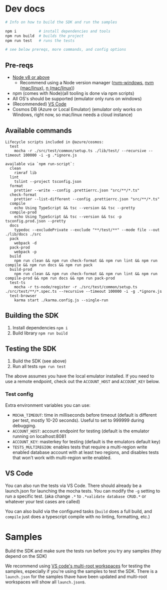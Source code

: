 # Dev docs

```bash
# Info on how to build the SDK and run the samples

npm i          # install dependencies and tools
npm run build  # builds the project
npm run test   # runs the tests

# see below prereqs, more commands, and config options
```

## Pre-reqs

- [Node v8 or above](https://nodejs.org/en/)
  - Recommend using a Node version manager ([nvm-windows](https://github.com/coreybutler/nvm-windows/releases), [nvm (mac/linux)](https://github.com/creationix/nvm/), [n (mac/linux)](https://github.com/tj/n))
- npm (comes with Node)(all tooling is done via npm scripts)
- All OS's should be supported (emulator only runs on windows)
- (Recommended) [VS Code](https://code.visualstudio.com/)
- Cosmos DB (Azure or Local Emulator) (emulator only works on Windows, right now, so mac/linux needs a cloud instance)

## Available commands

```
Lifecycle scripts included in @azure/cosmos:
  test
    mocha -r ./src/test/common/setup.ts ./lib/test/ --recursive --timeout 100000 -i -g .*ignore.js

available via `npm run-script`:
  clean
    rimraf lib
  lint
    tslint --project tsconfig.json
  format
    prettier --write --config .prettierrc.json "src/**/*.ts"
  check-format
    prettier --list-different --config .prettierrc.json "src/**/*.ts"
  compile
    echo Using TypeScript && tsc --version && tsc --pretty
  compile-prod
    echo Using TypeScript && tsc --version && tsc -p tsconfig.prod.json --pretty
  docs
    typedoc --excludePrivate --exclude "**/test/**" --mode file --out ./lib/docs ./src
  pack
    webpack -d
  pack-prod
    webpack -p
  build
    npm run clean && npm run check-format && npm run lint && npm run compile && npm run docs && npm run pack
  build-prod
    npm run clean && npm run check-format && npm run lint && npm run compile-prod && npm run docs && npm run pack-prod
  test-ts
    mocha -r ts-node/register -r ./src/test/common/setup.ts ./src/test/**/*.spec.ts --recursive --timeout 100000 -i -g .*ignore.js
  test-browser
    karma start ./karma.config.js --single-run
```

## Building the SDK

1. Install dependencies `npm i`
2. Build library `npm run build`

## Testing the SDK

1. Build the SDK (see above)
2. Run all tests `npm run test`

The above assumes you have the local emulator installed. If you need to use a remote endpoint, check out the `ACCOUNT_HOST` and `ACCOUNT_KEY` below.

### Test config

Extra environment variables you can use:

- `MOCHA_TIMEOUT`: time in milliseconds before timeout (default is different per test, mostly 10-20 seconds). Useful to set to 999999 during debugging.
- `ACCOUNT_HOST`: account endpoint for testing (default is the emulator running on localhost:8081
- `ACCOUNT_KEY`: masterkey for testing (default is the emulators default key)
- `TESTS_MULTIREGION`: enables tests that require a multi-region write enabled database account with at least two regions, and disables tests that won't work with multi-region write enabled.

## VS Code

You can also run the tests via VS Code. There should already be a launch.json for launching the mocha tests. You can modify the `-g` setting to run a specific test. (aka change `.*` to `.*validate database CRUD.*` or whatever your test cases are called)

You can also build via the configured tasks (`build` does a full build, and `compile` just does a typescript compile with no linting, formatting, etc.)

# Samples

Build the SDK and make sure the tests run before you try any samples (they depend on the SDK)

We recommend using [VS code's multi-root workspaces](https://code.visualstudio.com/docs/editor/multi-root-workspaces) for testing the samples, especially if you're using the samples to test the SDK. There is a `launch.json` for the samples thave have been updated and multi-root workspaces will show all `launch.json`s.
